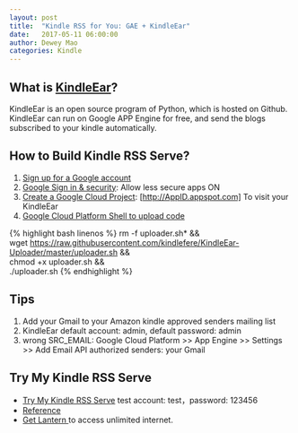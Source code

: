 ```yaml
---
layout: post
title:  "Kindle RSS for You: GAE + KindleEar"
date:   2017-05-11 06:00:00
author: Dewey Mao
categories: Kindle
---
```


## What is <a href="https://github.com/cdhigh/kindleear" target="_blank">KindleEar</a>?
KindleEar is an open source program of Python, which is hosted on Github. KindleEar can run on Google APP Engine for free, and send the blogs subscribed to your kindle automatically.

## How to Build Kindle RSS Serve?
1. <a href="https://accounts.google.com/SignUp" target="_blank">Sign up for a Google account</a>
2. <a href="https://myaccount.google.com/security#connectedapps" target="_blank"> Google Sign in & security</a>: Allow less secure apps ON
3. <a href="https://console.developers.google.com/cloud-resource-manager?hl=zh-cn&pli=1" target="_blank"> Create a Google Cloud Project</a>: [http://AppID.appspot.com] To visit your KindleEar
4. <a href="https://console.cloud.google.com/home/dashboard" target="_blank"> Google Cloud Platform Shell to upload code</a>

{% highlight bash linenos %}
rm -f uploader.sh* && \
wget https://raw.githubusercontent.com/kindlefere/KindleEar-Uploader/master/uploader.sh && \
chmod +x uploader.sh && \
./uploader.sh
{% endhighlight %}

## Tips
1. Add your Gmail to your Amazon kindle approved senders mailing list
2. KindleEar default account: admin, default password: admin
3. wrong SRC_EMAIL: Google Cloud Platform >> App Engine >> Settings >> Add Email API authorized senders: your Gmail

## Try My Kindle RSS Serve
- <a href="https://deweymao-kindleear.appspot.com/" target="_blank"> Try My Kindle RSS Serve</a> test account: test，password: 123456
- <a href="https://kindlefere.com/post/19.html" target="_blank">Reference</a>
- <a href="https://github.com/getlantern/lantern" target="_blank"> Get Lantern </a> to access unlimited internet.

